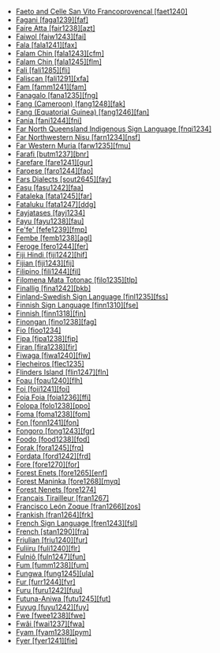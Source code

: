 - [Faeto and Celle San Vito Francoprovencal [faet1240]](tree/indo1319/ital1284/lati1262/lati1263/impe1234/roma1334/ital1285/west2813/shif1234/nort3208/gall1280/oila1234/fran1269/faet1240/faet1240.ini)
- [Fagani [faga1239][faf]](tree/aust1307/nucl1752/mala1545/cent2237/east2712/ocea1241/sout2853/mala1485/mala1540/sanc1243/faga1239/faga1239.ini)
- [Faire Atta [fair1238][azt]](tree/aust1307/nucl1752/mala1545/nort3238/caga1241/iban1268/atta1244/fair1238/fair1238.ini)
- [Faiwol [faiw1243][fai]](tree/nucl1709/cent2116/awyu1265/okok1235/okkk1242/moun1253/faiw1243/faiw1243.ini)
- [Fala [fala1241][fax]](tree/indo1319/ital1284/lati1262/lati1263/impe1234/roma1334/ital1285/west2813/shif1234/sout3183/west2838/gali1263/fala1241/fala1241.ini)
- [Falam Chin [fala1243][cfm]](tree/sino1245/kuki1245/kuki1246/cent2005/laic1236/fala1242/fala1243/fala1243.ini)
- [Falam Chin [fala1245][flm]](tree/book1242/fala1245/fala1245.ini)
- [Fali [fali1285][fli]](tree/afro1255/chad1250/bium1280/sout3145/bium1271/bata1316/fali1290/fali1285/fali1285.ini)
- [Faliscan [fali1291][xfa]](tree/indo1319/ital1284/lati1262/fali1291/fali1291.ini)
- [Fam [famm1241][fam]](tree/atla1278/volt1241/benu1247/bant1294/unun9931/famm1241/famm1241.ini)
- [Fanagalo [fana1235][fng]](tree/pidg1258/zulu1250/fana1235/fana1235.ini)
- [Fang (Cameroon) [fang1248][fak]](tree/atla1278/volt1241/benu1247/bant1294/sout3152/fang1248/fang1248.ini)
- [Fang (Equatorial Guinea) [fang1246][fan]](tree/atla1278/volt1241/benu1247/bant1294/sout3152/narr1281/bant1295/yaun1239/fang1246/fang1246.ini)
- [Fania [fani1244][fni]](tree/atla1278/volt1241/nort3149/buak1234/adam1257/buan1246/buai1234/fani1244/fani1244.ini)
- [Far North Queensland Indigenous Sign Language [fnqi1234]](tree/sign1238/vill1244/fnqi1234/fnqi1234.ini)
- [Far Northwestern Nisu [farn1234][nsf]](tree/sino1245/burm1265/lolo1265/lolo1267/nili1235/sout3212/niso1234/nisu1237/nisu1238/farn1234/farn1234.ini)
- [Far Western Muria [farw1235][fmu]](tree/drav1251/sout3133/sout3139/gond1265/sout3234/gene1245/muri1262/farw1235/farw1235.ini)
- [Farafi [butm1237][bnr]](tree/aust1307/nucl1752/mala1545/cent2237/east2712/ocea1241/nort3195/nort3205/espi1234/east2754/sout3220/butm1237/butm1237.ini)
- [Farefare [fare1241][gur]](tree/atla1278/volt1241/nort3149/gura1261/cent2243/nort2777/bwam1248/otiv1239/nucl1743/gurm1247/west2461/nucl1748/nort3234/moss1237/fraf1239/fare1241/fare1241.ini)
- [Faroese [faro1244][fao]](tree/indo1319/germ1287/nort3152/nort3160/west2805/icel1246/faro1244/faro1244.ini)
- [Fars Dialects [sout2645][fay]](tree/indo1319/indo1320/iran1269/sout3157/midd1352/mode1259/sout2645/sout2645.ini)
- [Fasu [fasu1242][faa]](tree/fasu1242/fasu1242.ini)
- [Fataleka [fata1245][far]](tree/aust1307/nucl1752/mala1545/cent2237/east2712/ocea1241/sout2853/mala1485/mala1540/mala1542/nort2833/fata1245/fata1245.ini)
- [Fataluku [fata1247][ddg]](tree/timo1261/east2519/east2520/fata1246/fata1247/fata1247.ini)
- [Fayjatases [fayj1234]](tree/uncl1493/fayj1234/fayj1234.ini)
- [Fayu [fayu1238][fau]](tree/lake1255/tari1255/west2582/fayu1239/fayu1238/fayu1238.ini)
- [Fe'fe' [fefe1239][fmp]](tree/atla1278/volt1241/benu1247/bant1294/sout3152/wide1239/narr1282/mbam1249/bami1239/fefe1239/fefe1239.ini)
- [Fembe [femb1238][agl]](tree/east2433/femb1238/femb1238.ini)
- [Feroge [fero1244][fer]](tree/atla1278/volt1241/nort3149/came1255/uban1244/sere1265/sere1262/fero1243/fero1244/fero1244.ini)
- [Fiji Hindi [fiji1242][hif]](tree/indo1319/indo1320/indo1321/indo1322/subc1234/west2812/hind1270/fiji1242/fiji1242.ini)
- [Fijian [fiji1243][fij]](tree/aust1307/nucl1752/mala1545/cent2237/east2712/ocea1241/cent2060/east2445/east2446/fiji1243/fiji1243.ini)
- [Filipino [fili1244][fil]](tree/aust1307/nucl1752/mala1545/grea1284/cent2246/taga1280/taga1269/fili1244/fili1244.ini)
- [Filomena Mata Totonac [filo1235][tlp]](tree/toto1251/toto1252/cent1397/filo1235/filo1235.ini)
- [Finallig [fina1242][bkb]](tree/aust1307/nucl1752/mala1545/nort3238/meso1254/sout3211/cent2296/nort3240/nucl1754/bont1246/bont1247/fina1242/fina1242.ini)
- [Finland-Swedish Sign Language [finl1235][fss]](tree/sign1238/deaf1237/swed1257/finn1319/finl1235/finl1235.ini)
- [Finnish Sign Language [finn1310][fse]](tree/sign1238/deaf1237/swed1257/finn1319/finn1310/finn1310.ini)
- [Finnish [finn1318][fin]](tree/ural1272/finn1317/nucl1717/finn1318/finn1318.ini)
- [Finongan [fino1238][fag]](tree/nucl1709/fini1244/fini1245/erap1240/finu1234/fino1238/fino1238.ini)
- [Fio [fioo1234]](tree/atla1278/volt1241/benu1247/bant1294/sout3152/bebo1243/east2730/uncl1497/fioo1234/fioo1234.ini)
- [Fipa [fipa1238][fip]](tree/atla1278/volt1241/benu1247/bant1294/sout3152/narr1281/east2731/corr1234/mboz1235/mwik1240/fipa1240/fipa1238/fipa1238.ini)
- [Firan [fira1238][fir]](tree/atla1278/volt1241/benu1247/benu1248/benu1249/sout3163/izer1242/fira1238/fira1238.ini)
- [Fiwaga [fiwa1240][fiw]](tree/east2499/fiwa1240/fiwa1240.ini)
- [Flecheiros [flec1235]](tree/unat1236/flec1235/flec1235.ini)
- [Flinders Island [flin1247][fln]](tree/pama1250/pama1251/comp1236/wika1239/flin1248/flin1247/flin1247.ini)
- [Foau [foau1240][flh]](tree/lake1255/east2500/foau1240/foau1240.ini)
- [Foi [foii1241][foi]](tree/east2499/foii1241/foii1241.ini)
- [Foia Foia [foia1236][ffi]](tree/book1242/foia1236/foia1236.ini)
- [Folopa [folo1238][ppo]](tree/tebe1251/folo1238/folo1238.ini)
- [Foma [foma1238][fom]](tree/book1242/foma1238/foma1238.ini)
- [Fon [fonn1241][fon]](tree/atla1278/volt1241/kwav1236/gbee1241/east2711/fonn1241/fonn1241.ini)
- [Fongoro [fong1243][fgr]](tree/cent2225/sara1341/sbbo1237/nucl1719/ferg1237/fong1243/fong1243.ini)
- [Foodo [food1238][fod]](tree/atla1278/volt1241/kwav1236/nyoa1234/poto1254/tano1248/guan1278/nort3204/unun9908/food1238/food1238.ini)
- [Forak [fora1245][frq]](tree/nucl1709/fini1244/fini1245/waru1269/fora1245/fora1245.ini)
- [Fordata [ford1242][frd]](tree/aust1307/nucl1752/mala1545/cent2237/cent2245/keit1238/keif1237/ford1242/ford1242.ini)
- [Fore [fore1270][for]](tree/nucl1709/kain1273/goro1272/nucl1760/fore1273/fore1270/fore1270.ini)
- [Forest Enets [fore1265][enf]](tree/ural1272/samo1298/enet1251/enet1250/fore1265/fore1265.ini)
- [Forest Maninka [fore1268][myq]](tree/book1242/fore1268/fore1268.ini)
- [Forest Nenets [fore1274]](tree/ural1272/samo1298/enet1251/nene1251/fore1274/fore1274.ini)
- [Francais Tirailleur [fran1267]](tree/pidg1258/fren1279/fran1267/fran1267.ini)
- [Francisco León Zoque [fran1266][zos]](tree/mixe1284/zoqu1261/chia1261/fran1266/fran1266.ini)
- [Frankish [fran1264][frk]](tree/indo1319/germ1287/nort3152/west2793/fran1268/high1287/fran1264/fran1264.ini)
- [French Sign Language [fren1243][fsl]](tree/sign1238/deaf1237/lsfi1234/fren1243/fren1243.ini)
- [French [stan1290][fra]](tree/indo1319/ital1284/lati1262/lati1263/impe1234/roma1334/ital1285/west2813/shif1234/nort3208/gall1280/oila1234/cent2283/macr1273/glob1239/stan1290/stan1290.ini)
- [Friulian [friu1240][fur]](tree/indo1319/ital1284/lati1262/lati1263/impe1234/roma1334/ital1285/west2813/shif1234/nort3208/gall1280/friu1240/friu1240.ini)
- [Fuliiru [fuli1240][flr]](tree/atla1278/volt1241/benu1247/bant1294/sout3152/narr1281/east2731/nort3203/grea1289/west2842/kivu1239/fore1272/fuli1241/fuli1242/fuli1240/fuli1240.ini)
- [Fulniô [fuln1247][fun]](tree/fuln1247/fuln1247.ini)
- [Fum [fumm1238][fum]](tree/atla1278/volt1241/benu1247/bant1294/sout3152/wide1239/narr1282/unun9913/fumm1238/fumm1238.ini)
- [Fungwa [fung1245][ula]](tree/atla1278/volt1241/benu1247/kain1275/cent2242/shir1273/shir1275/fung1245/fung1245.ini)
- [Fur [furr1244][fvr]](tree/fura1235/furr1244/furr1244.ini)
- [Furu [furu1242][fuu]](tree/cent2225/sara1341/sbbo1237/nucl1719/sara1349/sara1318/barh1234/furu1242/furu1242.ini)
- [Futuna-Aniwa [futu1245][fut]](tree/aust1307/nucl1752/mala1545/cent2237/east2712/ocea1241/cent2060/east2445/poly1242/nucl1485/vanu1245/mele1252/futu1245/futu1245.ini)
- [Fuyug [fuyu1242][fuy]](tree/goil1242/fuyu1242/fuyu1242.ini)
- [Fwe [fwee1238][fwe]](tree/atla1278/volt1241/benu1247/bant1294/sout3152/narr1281/east2731/bota1239/west2834/zamb1244/fwee1238/fwee1238.ini)
- [Fwâi [fwai1237][fwa]](tree/aust1307/nucl1752/mala1545/cent2237/east2712/ocea1241/sout3173/newc1243/nort3211/hyen1234/fwai1237/fwai1237.ini)
- [Fyam [fyam1238][pym]](tree/atla1278/volt1241/benu1247/benu1248/sout2800/horo1248/fyam1238/fyam1238.ini)
- [Fyer [fyer1241][fie]](tree/afro1255/chad1250/west2785/west2714/west2716/fyer1240/fyer1241/fyer1241.ini)
